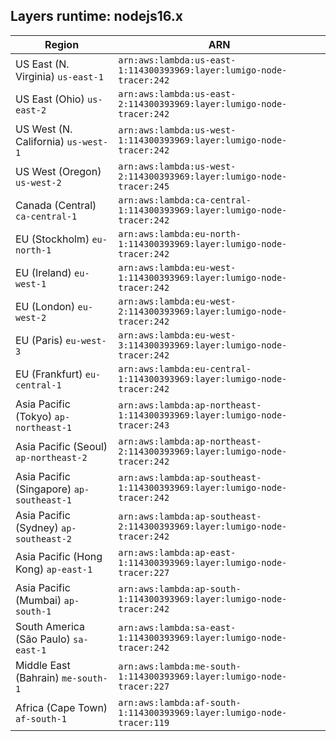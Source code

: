 Layers runtime: nodejs16.x
----
| Region | ARN |
| --- | --- |
|US East (N. Virginia)  `us-east-1`|`arn:aws:lambda:us-east-1:114300393969:layer:lumigo-node-tracer:242`|
|US East (Ohio)  `us-east-2`|`arn:aws:lambda:us-east-2:114300393969:layer:lumigo-node-tracer:242`|
|US West (N. California)  `us-west-1`|`arn:aws:lambda:us-west-1:114300393969:layer:lumigo-node-tracer:242`|
|US West (Oregon)  `us-west-2`|`arn:aws:lambda:us-west-2:114300393969:layer:lumigo-node-tracer:245`|
|Canada (Central)  `ca-central-1`|`arn:aws:lambda:ca-central-1:114300393969:layer:lumigo-node-tracer:242`|
|EU (Stockholm)  `eu-north-1`|`arn:aws:lambda:eu-north-1:114300393969:layer:lumigo-node-tracer:242`|
|EU (Ireland)  `eu-west-1`|`arn:aws:lambda:eu-west-1:114300393969:layer:lumigo-node-tracer:242`|
|EU (London)  `eu-west-2`|`arn:aws:lambda:eu-west-2:114300393969:layer:lumigo-node-tracer:242`|
|EU (Paris)  `eu-west-3`|`arn:aws:lambda:eu-west-3:114300393969:layer:lumigo-node-tracer:242`|
|EU (Frankfurt)  `eu-central-1`|`arn:aws:lambda:eu-central-1:114300393969:layer:lumigo-node-tracer:242`|
|Asia Pacific (Tokyo)  `ap-northeast-1`|`arn:aws:lambda:ap-northeast-1:114300393969:layer:lumigo-node-tracer:243`|
|Asia Pacific (Seoul)  `ap-northeast-2`|`arn:aws:lambda:ap-northeast-2:114300393969:layer:lumigo-node-tracer:242`|
|Asia Pacific (Singapore)  `ap-southeast-1`|`arn:aws:lambda:ap-southeast-1:114300393969:layer:lumigo-node-tracer:242`|
|Asia Pacific (Sydney)  `ap-southeast-2`|`arn:aws:lambda:ap-southeast-2:114300393969:layer:lumigo-node-tracer:242`|
|Asia Pacific (Hong Kong)  `ap-east-1`|`arn:aws:lambda:ap-east-1:114300393969:layer:lumigo-node-tracer:227`|
|Asia Pacific (Mumbai)  `ap-south-1`|`arn:aws:lambda:ap-south-1:114300393969:layer:lumigo-node-tracer:242`|
|South America (São Paulo)  `sa-east-1`|`arn:aws:lambda:sa-east-1:114300393969:layer:lumigo-node-tracer:242`|
|Middle East (Bahrain)  `me-south-1`|`arn:aws:lambda:me-south-1:114300393969:layer:lumigo-node-tracer:227`|
|Africa (Cape Town)  `af-south-1`|`arn:aws:lambda:af-south-1:114300393969:layer:lumigo-node-tracer:119`|
